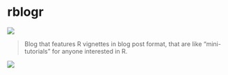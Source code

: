 # rblogr
![](https://img.shields.io/badge/%E2%8F%B3-Ongoing%20project-orange.png)

> Blog that features R vignettes in blog post format, that are like “mini-tutorials” for anyone interested in R.

[![](https://img.shields.io/badge/%F0%9F%94%8D-Click%20here%20to%20view%20blog-blue.png)](https://bradfordjohnson.github.io/rblogr/)
